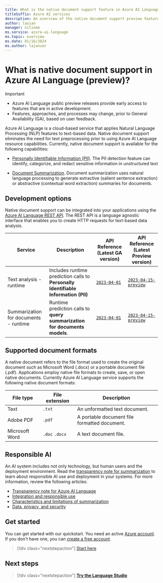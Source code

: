 ```yaml
---
title: What is the native document support feature in Azure AI Language (preview)?
titleSuffix: Azure AI services
description: An overview of the native document support preview feature for Azure AI Languages Personally Identifiable Information and Summarization capabilities.
author: laujan
manager: nitinme
ms.service: azure-ai-language
ms.topic: overview
ms.date: 01/16/2024
ms.author: lajanuar
---
```


# What is native document support in Azure AI Language (preview)?

> [!IMPORTANT]
>
> * Azure AI Language public preview releases provide early access to features that are in active development.
> * Features, approaches, and processes may change, prior to General Availability (GA), based on user feedback.

Azure AI Language is a cloud-based service that applies Natural Language Processing (NLP) features to text-based data. Native document support eliminates the need for text preprocessing prior to using Azure AI Language resource capabilities.  Currently, native document support is available for the following capabilities:

* [Personally Identifiable Information (PII)](../personally-identifiable-information/overview.md). The PII detection feature can identify, categorize, and redact sensitive information in unstructured text

* [Document Summarization](../summarization/overview.md). Document summarization uses natural language processing to generate extractive (salient sentence extraction) or abstractive (contextual word extraction) summaries for documents.

## Development options

Native document support can be integrated into your applications using the [Azure AI Language REST API](/rest/api/language/). The REST API is a language agnostic interface that enables you to create HTTP requests for text-based data analysis.

|Service|Description|API Reference (Latest GA version)|API Reference (Latest Preview version)|
|--|--|--|--|
| Text analysis - runtime | Includes runtime prediction calls to **Personally Identifiable Information (PII)**|[`2023-04-01`](/rest/api/language/2023-04-01/text-analysis-runtime)|[`2023-04-15-preview`](/rest/api/language/2023-04-15-preview/text-analysis-runtime)|
| Summarization for documents - runtime|Runtime prediction calls to **query summarization for documents models**.|[`2023-04-01`](/rest/api/language/2023-04-01/text-analysis-runtime/submit-job)|[`2023-04-15-preview`](/rest/api/language/2023-04-15-preview/text-analysis-runtime)|

## Supported document formats

A native document refers to the file format used to create the original document such as Microsoft Word (.docx) or a portable document file (.pdf).  Applications employ native file formats to create, save, or open native documents.  Currently Azure AI Language service supports the following native document formats:

|File type|File extension|Description|
|---------|--------------|-----------|
|Text| `.txt`|An unformatted text document.|
|Adobe PDF| `.pdf`       |A portable document file formatted document.|
|Microsoft Word| `.doc` `.docx`|A text document file.|

## Responsible AI

An AI system includes not only technology, but human users and the deployment environment. Read the [transparency note for summarization](/legal/cognitive-services/language-service/transparency-note-extractive-summarization?context=/azure/ai-services/language-service/context/context) to learn about responsible AI use and deployment in your systems. For more information, review the following articles:

* [Transparency note for Azure AI Language](/legal/cognitive-services/language-service/transparency-note?context=/azure/ai-services/language-service/context/context)
* [Integration and responsible use](/legal/cognitive-services/language-service/guidance-integration-responsible-use-summarization?context=/azure/ai-services/language-service/context/context)
* [Characteristics and limitations of summarization](/legal/cognitive-services/language-service/characteristics-and-limitations-summarization?context=/azure/ai-services/language-service/context/context)
* [Data, privacy, and security](/legal/cognitive-services/language-service/data-privacy?context=/azure/ai-services/language-service/context/context)

## Get started

You can get started with our quickstart. You need an active [Azure account](https://azure.microsoft.com/free/cognitive-services/).  If you don't have one, you can [create a free account](https://azure.microsoft.com/free).

> [!div class="nextstepaction"]
> [Start here](quickstart.md "Learn how to process and analyze native documents.")

## Next steps

> [!div class="nextstepaction"]
> [**Try the Language Studio**](https://language.cognitive.azure.com/)
